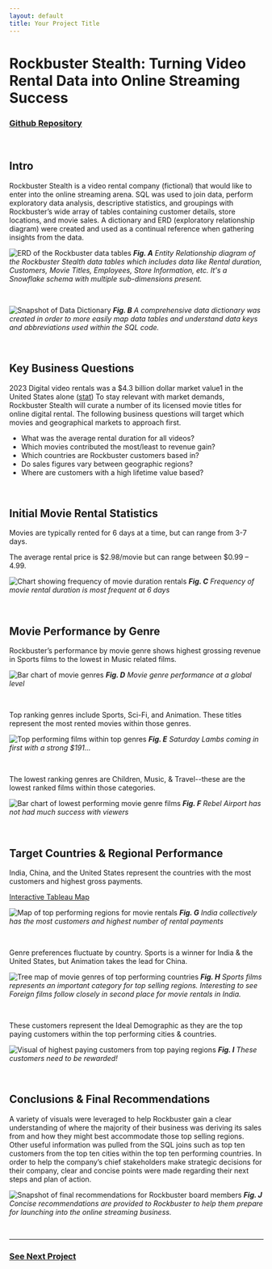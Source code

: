 ```yaml
---
layout: default
title: Your Project Title
---
```

# Rockbuster Stealth: Turning Video Rental Data into Online Streaming Success

### [Github Repository](https://github.com/kirstencurrie/cf_rockbuster)

<br>

## Intro

Rockbuster Stealth is a video rental company (fictional) that would like to enter into the online streaming arena. SQL was used to join data, perform exploratory data analysis, descriptive statistics, and groupings with Rockbuster’s wide array of tables containing customer details, store locations, and movie sales. A dictionary and ERD (exploratory relationship diagram) were created and used as a continual reference when gathering insights from the data.

![ERD of the Rockbuster data tables](assets/img/rockbuster_erd.png)
***Fig. A*** *Entity Relationship diagram of the Rockbuster Stealth data tables which includes data like Rental duration, Customers, Movie Titles, Employees, Store Information, etc. It's a Snowflake schema with multiple sub-dimensions present.*

<br>

![Snapshot of Data Dictionary](assets/img/rockbuster_data-dictionary.png)
***Fig. B*** *A comprehensive data dictionary was created in order to more easily map data tables and understand data keys and abbreviations used within the SQL code.*

<br>


## Key Business Questions

2023 Digital video rentals was a $4.3 billion dollar market value1 in the United States alone ([stat](https://www.statista.com/statistics/690368/movie-rental-revenue/)) To stay relevant with market demands, Rockbuster Stealth will curate a number of its licensed movie titles for online digital rental. The following business questions will target which movies and geographical markets to approach first.

- What was the average rental duration for all videos? 
- Which movies contributed the most/least to revenue gain? 
- Which countries are Rockbuster customers based in? 
- Do sales figures vary between geographic regions? 
- Where are customers with a high lifetime value based?

<br>

## Initial Movie Rental Statistics

Movies are typically rented for 6 days at a time, but can range from 3-7 days.

The average rental price is $2.98/movie but can range between $0.99 – 4.99.

![Chart showing frequency of movie duration rentals](assets/img/rockbuster_rental-frequency.png)
***Fig. C*** *Frequency of movie rental duration is most frequent at 6 days*

<br>

## Movie Performance by Genre

Rockbuster’s performance by movie genre shows highest grossing revenue in Sports films to the lowest in Music related films.

![Bar chart of movie genres](assets/img/rockbuster_genre-performance.png)
***Fig. D*** *Movie genre performance at a global level*

<br>

Top ranking genres include Sports, Sci-Fi, and Animation. These titles represent the most rented movies within those genres.

![Top performing films within top genres](assets/img/rockbuster_global-genres.png)
***Fig. E*** *Saturday Lambs coming in first with a strong $191...*

<br>

The lowest ranking genres are Children, Music, & Travel--these are the lowest ranked films within those categories.

![Bar chart of lowest performing movie genre films](assets/img/rockbuster_low-rank-genres.png)
***Fig. F*** *Rebel Airport has not had much success with viewers*

<br>

## Target Countries & Regional Performance

India, China, and the United States represent the countries with the most customers and highest gross payments.

[Interactive Tableau Map](https://public.tableau.com/app/profile/kirsten.currie/viz/RockbusterCustomerPaymentTotalsbyCountry/CustomerPayments?publish=yes)

![Map of top performing regions for movie rentals](assets/img/rockbuster_map.png)
***Fig. G*** *India collectively has the most customers and highest number of rental payments*

<br>

Genre preferences fluctuate by country. Sports is a winner for India & the United States, but Animation takes the lead for China.

![Tree map of movie genres of top performing countries](assets/img/rockbuster_treemap.png)
***Fig. H*** *Sports films represents an important category for top selling regions. Interesting to see Foreign films follow closely in second place for movie rentals in India.*

<br>

These customers represent the Ideal Demographic as they are the top paying customers within the top performing cities & countries.

![Visual of highest paying customers from top paying regions](assets/img/rockbuster_top-customers.png)
***Fig. I*** *These customers need to be rewarded!*

<br>

## Conclusions & Final Recommendations

A variety of visuals were leveraged to help Rockbuster gain a clear understanding of where the majority of their business was deriving its sales from and how they might best accommodate those top selling regions. Other useful information was pulled from the SQL joins such as top ten customers from the top ten cities within the top ten performing countries. In order to help the company’s chief stakeholders make strategic decisions for their company, clear and concise points were made regarding their next steps and plan of action.

![Snapshot of final recommendations for Rockbuster board members](assets/img/rockbuster_conclusions-recommendations.png)
***Fig. J*** *Concise recommendations are provided to Rockbuster to help them prepare for launching into the online streaming business.*

<br>

---

### [See Next Project](project1.md)
